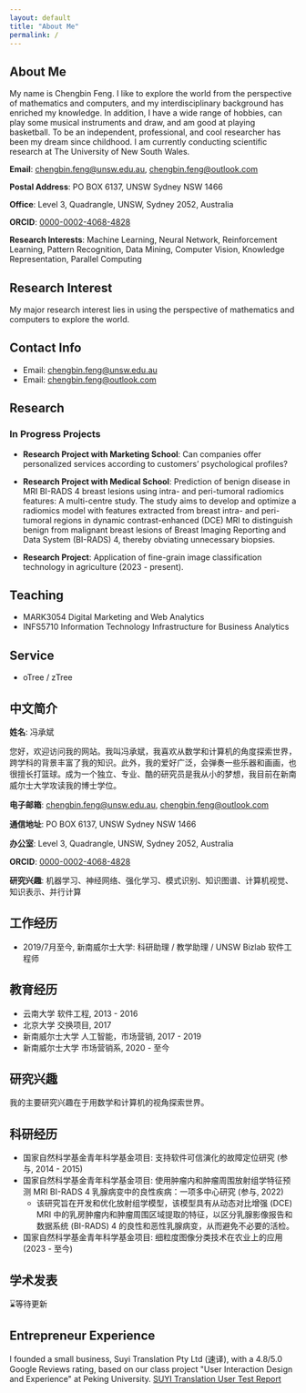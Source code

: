 ```yaml
---
layout: default
title: "About Me"
permalink: /
---
```

## About Me

My name is Chengbin Feng. I like to explore the world from the perspective of mathematics and computers, and my interdisciplinary background has enriched my knowledge. In addition, I have a wide range of hobbies, can play some musical instruments and draw, and am good at playing basketball. To be an independent, professional, and cool researcher has been my dream since childhood. I am currently conducting scientific research at The University of New South Wales.

**Email**: [chengbin.feng@unsw.edu.au](mailto:chengbin.feng@unsw.edu.au), [chengbin.feng@outlook.com](mailto:chengbin.feng@outlook.com)

**Postal Address**: PO BOX 6137, UNSW Sydney NSW 1466

**Office**: Level 3, Quadrangle, UNSW, Sydney 2052, Australia

**ORCID**: [0000-0002-4068-4828](https://orcid.org/0000-0002-4068-4828)

**Research Interests**: Machine Learning, Neural Network, Reinforcement Learning, Pattern Recognition, Data Mining, Computer Vision, Knowledge Representation, Parallel Computing

## Research Interest

My major research interest lies in using the perspective of mathematics and computers to explore the world.

## Contact Info

- Email: [chengbin.feng@unsw.edu.au](mailto:chengbin.feng@unsw.edu.au)
- Email: [chengbin.feng@outlook.com](mailto:chengbin.feng@outlook.com)

## Research

### In Progress Projects

- **Research Project with Marketing School**: Can companies offer personalized services according to customers’ psychological profiles?

- **Research Project with Medical School**: Prediction of benign disease in MRI BI-RADS 4 breast lesions using intra- and peri-tumoral radiomics features: A multi-centre study. The study aims to develop and optimize a radiomics model with features extracted from breast intra- and peri-tumoral regions in dynamic contrast-enhanced (DCE) MRI to distinguish benign from malignant breast lesions of Breast Imaging Reporting and Data System (BI-RADS) 4, thereby obviating unnecessary biopsies.

- **Research Project**: Application of fine-grain image classification technology in agriculture (2023 - present).

## Teaching

- MARK3054 Digital Marketing and Web Analytics
- INFS5710 Information Technology Infrastructure for Business Analytics

## Service

- oTree / zTree

## 中文简介

**姓名**: 冯承斌

您好，欢迎访问我的网站。我叫冯承斌，我喜欢从数学和计算机的角度探索世界，跨学科的背景丰富了我的知识。此外，我的爱好广泛，会弹奏一些乐器和画画，也很擅长打篮球。成为一个独立、专业、酷的研究员是我从小的梦想，我目前在新南威尔士大学攻读我的博士学位。

**电子邮箱**: [chengbin.feng@unsw.edu.au](mailto:chengbin.feng@unsw.edu.au), [chengbin.feng@outlook.com](mailto:chengbin.feng@outlook.com)

**通信地址**: PO BOX 6137, UNSW Sydney NSW 1466

**办公室**: Level 3, Quadrangle, UNSW, Sydney 2052, Australia

**ORCID**: [0000-0002-4068-4828](https://orcid.org/0000-0002-4068-4828)

**研究兴趣**: 机器学习、神经网络、强化学习、模式识别、知识图谱、计算机视觉、知识表示、并行计算

## 工作经历

- 2019/7月至今, 新南威尔士大学: 科研助理 / 教学助理 / UNSW Bizlab 软件工程师

## 教育经历

- 云南大学 软件工程, 2013 - 2016
- 北京大学 交换项目, 2017
- 新南威尔士大学 人工智能，市场营销, 2017 - 2019
- 新南威尔士大学 市场营销系, 2020 - 至今

## 研究兴趣

我的主要研究兴趣在于用数学和计算机的视角探索世界。

## 科研经历

- 国家自然科学基金青年科学基金项目: 支持软件可信演化的故障定位研究 (参与, 2014 - 2015)
- 国家自然科学基金青年科学基金项目: 使用肿瘤内和肿瘤周围放射组学特征预测 MRI BI-RADS 4 乳腺病变中的良性疾病：一项多中心研究 (参与, 2022)
  - 该研究旨在开发和优化放射组学模型，该模型具有从动态对比增强 (DCE) MRI 中的乳房肿瘤内和肿瘤周围区域提取的特征，以区分乳腺影像报告和数据系统 (BI-RADS) 4 的良性和恶性乳腺病变，从而避免不必要的活检。
- 国家自然科学基金青年科学基金项目: 细粒度图像分类技术在农业上的应用 (2023 - 至今)

## 学术发表

⌛️等待更新

## Entrepreneur Experience

I founded a small business, Suyi Translation Pty Ltd (速译), with a 4.8/5.0 Google Reviews rating, based on our class project "User Interaction Design and Experience" at Peking University. [SUYI Translation User Test Report](https://www.suyitranslation.com)

